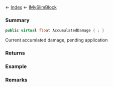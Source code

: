 ← [Index](Api-Index) ← [IMySlimBlock](VRage.Game.ModAPI.Ingame.IMySlimBlock)

### Summary

```csharp
public virtual float AccumulatedDamage { ; }
```

Current accumlated damage, pending application

### Returns

### Example

### Remarks

